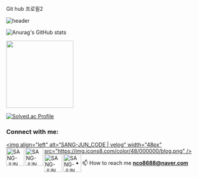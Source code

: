 Git hub 프로필2

![header](https://capsule-render.vercel.app/api?type=waving&color=gradient&height=250&section=header&text=SANG-JUN_CODE&fontSize=90)

![Anurag's GitHub stats](https://github-readme-stats.vercel.app/api?snagjun=anuraghazra&theme=dark&show_icons=true)


<a href="https://github.com/imysh578"><img align="center" style="height:180px" src="https://github-readme-stats.vercel.app/api/top-langs/?username=imysh578&layout=compact&theme=nord&hide_border=true" /></a> 

[![Solved.ac Profile](http://mazassumnida.wtf/api/v2/generate_badge?boj=dfg7785)](https://solved.ac/dfg7785/)


### Connect with me:

[<img align="left" alt=“SANG-JUN_CODE | velog" width="48px" src="https://img.icons8.com/color/48/000000/blog.png" />][website]
[<img align="left" alt="SANG-JUN_CODE | YouTube" width="48px" src="https://img.icons8.com/color/48/000000/youtube-play.png" />][youtube]
[<img align="left" alt="SANG-JUN_CODE | Twitter" width="48px" src="https://img.icons8.com/color/48/000000/twitter-squared.png" />][twitter]
[<img align="left" alt="SANG-JUN_CODE | LinkedIn" width="48px" src="https://img.icons8.com/color/48/000000/linkedin.png" />][linkedin]
[<img align="left" alt="SANG-JUN_CODE | Instagram" width="48px" src="https://img.icons8.com/color/48/000000/instagram-new--v2.png" />][instagram]

[website]: https://velog.io/
[twitter]: https://twitter.com/
[youtube]: https://youtube.com/
[linkedin]: https://linkedin.com/in/
[instagram]: https://instagram.com/dfg7785


- 📫 How to reach me **nco8688@naver.com**
